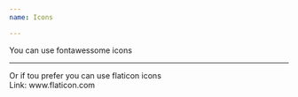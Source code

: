```yaml
---
name: Icons

---
```

<p class="text">You can use fontawessome icons</p>  
<em class="fa fa-facebook"></em>
<em class="fa fa-twitter"></em>
<em class="fa fa-google-plus"></em>

<hr>

<p class="text">
Or if tou prefer you can use flaticon icons <br/>
Link: www.flaticon.com 
</p>
